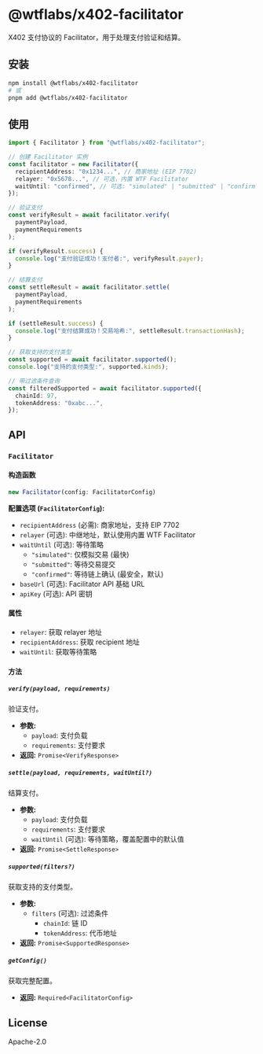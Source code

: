 # @wtflabs/x402-facilitator

X402 支付协议的 Facilitator，用于处理支付验证和结算。

## 安装

```bash
npm install @wtflabs/x402-facilitator
# 或
pnpm add @wtflabs/x402-facilitator
```

## 使用

```typescript
import { Facilitator } from "@wtflabs/x402-facilitator";

// 创建 Facilitator 实例
const facilitator = new Facilitator({
  recipientAddress: "0x1234...", // 商家地址 (EIP 7702)
  relayer: "0x5678...", // 可选，内置 WTF Facilitator
  waitUntil: "confirmed", // 可选: "simulated" | "submitted" | "confirmed"
});

// 验证支付
const verifyResult = await facilitator.verify(
  paymentPayload,
  paymentRequirements
);

if (verifyResult.success) {
  console.log("支付验证成功！支付者:", verifyResult.payer);
}

// 结算支付
const settleResult = await facilitator.settle(
  paymentPayload,
  paymentRequirements
);

if (settleResult.success) {
  console.log("支付结算成功！交易哈希:", settleResult.transactionHash);
}

// 获取支持的支付类型
const supported = await facilitator.supported();
console.log("支持的支付类型:", supported.kinds);

// 带过滤条件查询
const filteredSupported = await facilitator.supported({
  chainId: 97,
  tokenAddress: "0xabc...",
});
```

## API

### `Facilitator`

#### 构造函数

```typescript
new Facilitator(config: FacilitatorConfig)
```

**配置选项 (`FacilitatorConfig`):**

- `recipientAddress` (必需): 商家地址，支持 EIP 7702
- `relayer` (可选): 中继地址，默认使用内置 WTF Facilitator
- `waitUntil` (可选): 等待策略
  - `"simulated"`: 仅模拟交易 (最快)
  - `"submitted"`: 等待交易提交
  - `"confirmed"`: 等待链上确认 (最安全，默认)
- `baseUrl` (可选): Facilitator API 基础 URL
- `apiKey` (可选): API 密钥

#### 属性

- `relayer`: 获取 relayer 地址
- `recipientAddress`: 获取 recipient 地址
- `waitUntil`: 获取等待策略

#### 方法

##### `verify(payload, requirements)`

验证支付。

- **参数:**
  - `payload`: 支付负载
  - `requirements`: 支付要求
- **返回:** `Promise<VerifyResponse>`

##### `settle(payload, requirements, waitUntil?)`

结算支付。

- **参数:**
  - `payload`: 支付负载
  - `requirements`: 支付要求
  - `waitUntil` (可选): 等待策略，覆盖配置中的默认值
- **返回:** `Promise<SettleResponse>`

##### `supported(filters?)`

获取支持的支付类型。

- **参数:**
  - `filters` (可选): 过滤条件
    - `chainId`: 链 ID
    - `tokenAddress`: 代币地址
- **返回:** `Promise<SupportedResponse>`

##### `getConfig()`

获取完整配置。

- **返回:** `Required<FacilitatorConfig>`

## License

Apache-2.0

